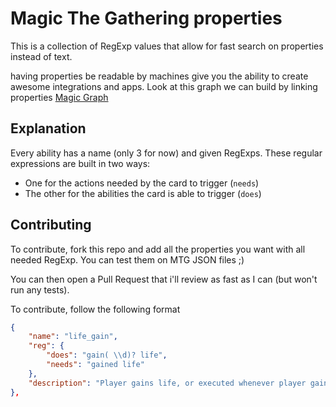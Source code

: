 # Magic The Gathering properties

This is a collection of RegExp values that allow for fast search on properties instead of text.

having properties be readable by machines give you the ability to create awesome integrations and apps.
Look at this graph we can build by linking properties [Magic Graph](http://magic.jocolina.com)

## Explanation
Every ability has a name (only 3 for now) and given RegExps.
These regular expressions are built in two ways:
* One for the actions needed by the card to trigger (`needs`)
* The other for the abilities the card is able to trigger (`does`)


## Contributing
To contribute, fork this repo and add all the properties you want with all needed RegExp.
You can test them on MTG JSON files ;) 

You can then open a Pull Request that i'll review as fast as I can (but won't run any tests).

To contribute, follow the following format
```json
{
	"name": "life_gain",
	"reg": {
		"does": "gain( \\d)? life",
		"needs": "gained life"
	},
	"description": "Player gains life, or executed whenever player gains life"
},
```